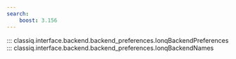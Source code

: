 ```yaml
---
search:
    boost: 3.156
---
```


::: classiq.interface.backend.backend_preferences.IonqBackendPreferences
::: classiq.interface.backend.backend_preferences.IonqBackendNames

